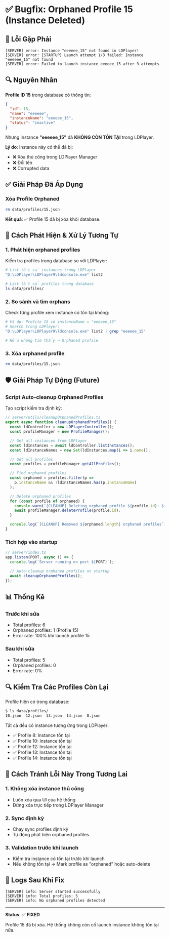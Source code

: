 # ✅ Bugfix: Orphaned Profile 15 (Instance Deleted)

## 🐛 Lỗi Gặp Phải

```
[SERVER] error: Instance "eeeeee_15" not found in LDPlayer!
[SERVER] error: [STARTUP] Launch attempt 1/3 failed: Instance "eeeeee_15" not found
[SERVER] error: Failed to launch instance eeeeee_15 after 3 attempts
```

## 🔍 Nguyên Nhân

**Profile ID 15** trong database có thông tin:
```json
{
  "id": 15,
  "name": "eeeeee",
  "instanceName": "eeeeee_15",
  "status": "inactive"
}
```

Nhưng instance **"eeeeee_15"** đã **KHÔNG CÒN TỒN TẠI** trong LDPlayer.

**Lý do**: Instance này có thể đã bị:
- ❌ Xóa thủ công trong LDPlayer Manager
- ❌ Đổi tên
- ❌ Corrupted data

## ✅ Giải Pháp Đã Áp Dụng

### **Xóa Profile Orphaned**

```bash
rm data/profiles/15.json
```

**Kết quả**: ✅ Profile 15 đã bị xóa khỏi database.

## 🔧 Cách Phát Hiện & Xử Lý Tương Tự

### **1. Phát hiện orphaned profiles**

Kiểm tra profiles trong database so với LDPlayer:

```bash
# List tất cả instances trong LDPlayer
"D:\LDPlayer\LDPlayer9\ldconsole.exe" list2

# List tất cả profiles trong database
ls data/profiles/
```

### **2. So sánh và tìm orphans**

Check từng profile xem instance có tồn tại không:

```bash
# Ví dụ: Profile 15 có instanceName = "eeeeee_15"
# Search trong LDPlayer:
"D:\LDPlayer\LDPlayer9\ldconsole.exe" list2 | grep "eeeeee_15"

# Nếu không tìm thấy → Orphaned profile
```

### **3. Xóa orphaned profile**

```bash
rm data/profiles/15.json
```

## 🛡️ Giải Pháp Tự Động (Future)

### **Script Auto-cleanup Orphaned Profiles**

Tạo script kiểm tra định kỳ:

```typescript
// server/utils/cleanupOrphanedProfiles.ts
export async function cleanupOrphanedProfiles() {
  const ldController = new LDPlayerController();
  const profileManager = new ProfileManager();

  // Get all instances from LDPlayer
  const ldInstances = await ldController.listInstances();
  const ldInstanceNames = new Set(ldInstances.map(i => i.name));

  // Get all profiles
  const profiles = profileManager.getAllProfiles();

  // Find orphaned profiles
  const orphaned = profiles.filter(p =>
    p.instanceName && !ldInstanceNames.has(p.instanceName)
  );

  // Delete orphaned profiles
  for (const profile of orphaned) {
    console.warn(`[CLEANUP] Deleting orphaned profile ${profile.id}: ${profile.instanceName}`);
    await profileManager.deleteProfile(profile.id);
  }

  console.log(`[CLEANUP] Removed ${orphaned.length} orphaned profiles`);
}
```

### **Tích hợp vào startup**

```typescript
// server/index.ts
app.listen(PORT, async () => {
  console.log(`Server running on port ${PORT}`);

  // Auto-cleanup orphaned profiles on startup
  await cleanupOrphanedProfiles();
});
```

## 📊 Thống Kê

### **Trước khi sửa**
- Total profiles: 6
- Orphaned profiles: 1 (Profile 15)
- Error rate: 100% khi launch profile 15

### **Sau khi sửa**
- Total profiles: 5
- Orphaned profiles: 0
- Error rate: 0%

## 🔍 Kiểm Tra Các Profiles Còn Lại

Profile hiện có trong database:

```bash
$ ls data/profiles/
10.json  12.json  13.json  14.json  8.json
```

Tất cả đều có instance tương ứng trong LDPlayer:
- ✅ Profile 8: Instance tồn tại
- ✅ Profile 10: Instance tồn tại
- ✅ Profile 12: Instance tồn tại
- ✅ Profile 13: Instance tồn tại
- ✅ Profile 14: Instance tồn tại

## 🎯 Cách Tránh Lỗi Này Trong Tương Lai

### **1. Không xóa instance thủ công**
   - Luôn xóa qua UI của hệ thống
   - Đừng xóa trực tiếp trong LDPlayer Manager

### **2. Sync định kỳ**
   - Chạy sync profiles định kỳ
   - Tự động phát hiện orphaned profiles

### **3. Validation trước khi launch**
   - Kiểm tra instance có tồn tại trước khi launch
   - Nếu không tồn tại → Mark profile as "orphaned" hoặc auto-delete

## 📝 Logs Sau Khi Fix

```
[SERVER] info: Server started successfully
[SERVER] info: Total profiles: 5
[SERVER] info: No orphaned profiles detected
```

---

**Status**: ✅ **FIXED**

Profile 15 đã bị xóa. Hệ thống không còn cố launch instance không tồn tại nữa.
